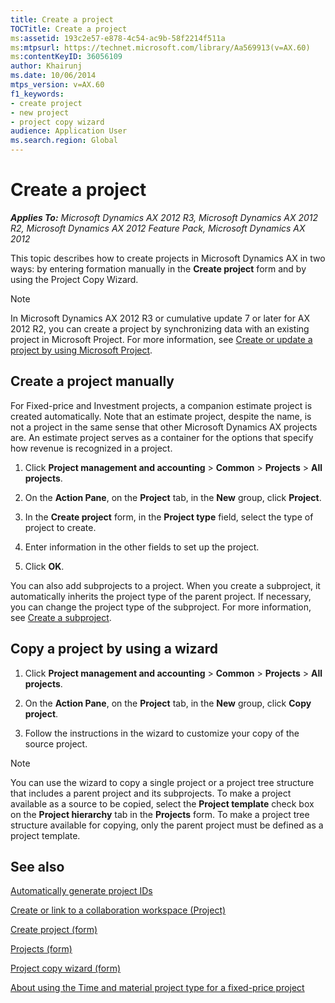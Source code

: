 ```yaml
---
title: Create a project
TOCTitle: Create a project
ms:assetid: 193c2e57-e878-4c54-ac9b-58f2214f511a
ms:mtpsurl: https://technet.microsoft.com/library/Aa569913(v=AX.60)
ms:contentKeyID: 36056109
author: Khairunj
ms.date: 10/06/2014
mtps_version: v=AX.60
f1_keywords:
- create project
- new project
- project copy wizard
audience: Application User
ms.search.region: Global
---
```


# Create a project 


_**Applies To:** Microsoft Dynamics AX 2012 R3, Microsoft Dynamics AX 2012 R2, Microsoft Dynamics AX 2012 Feature Pack, Microsoft Dynamics AX 2012_

This topic describes how to create projects in Microsoft Dynamics AX in two ways: by entering formation manually in the **Create project** form and by using the Project Copy Wizard.


> [!NOTE]
> <P>In Microsoft Dynamics AX 2012 R3 or cumulative update 7 or later for AX 2012 R2, you can create a project by synchronizing data with an existing project in Microsoft Project. For more information, see <A href="create-or-update-a-project-by-using-microsoft-project.md">Create or update a project by using Microsoft Project</A>.</P>



## Create a project manually

For Fixed-price and Investment projects, a companion estimate project is created automatically. Note that an estimate project, despite the name, is not a project in the same sense that other Microsoft Dynamics AX projects are. An estimate project serves as a container for the options that specify how revenue is recognized in a project.

1.  Click **Project management and accounting** \> **Common** \> **Projects** \> **All projects**.

2.  On the **Action Pane**, on the **Project** tab, in the **New** group, click **Project**.

3.  In the **Create project** form, in the **Project type** field, select the type of project to create.

4.  Enter information in the other fields to set up the project.

5.  Click **OK**.

You can also add subprojects to a project. When you create a subproject, it automatically inherits the project type of the parent project. If necessary, you can change the project type of the subproject. For more information, see [Create a subproject](create-a-subproject.md).

## Copy a project by using a wizard

1.  Click **Project management and accounting** \> **Common** \> **Projects** \> **All projects**.

2.  On the **Action Pane**, on the **Project** tab, in the **New** group, click **Copy project**.

3.  Follow the instructions in the wizard to customize your copy of the source project.


> [!NOTE]
> <P>You can use the wizard to copy a single project or a project tree structure that includes a parent project and its subprojects. To make a project available as a source to be copied, select the <STRONG>Project template</STRONG> check box on the <STRONG>Project hierarchy</STRONG> tab in the <STRONG>Projects</STRONG> form. To make a project tree structure available for copying, only the parent project must be defined as a project template.</P>



## See also

[Automatically generate project IDs](automatically-generate-project-ids.md)

[Create or link to a collaboration workspace (Project)](create-or-link-to-a-collaboration-workspace-project.md)

[Create project (form)](https://technet.microsoft.com/library/aa550120\(v=ax.60\))

[Projects (form)](https://technet.microsoft.com/library/aa585245\(v=ax.60\))

[Project copy wizard (form)](https://technet.microsoft.com/library/aa556743\(v=ax.60\))

[About using the Time and material project type for a fixed-price project](about-using-the-time-and-material-project-type-for-a-fixed-price-project.md)

  


